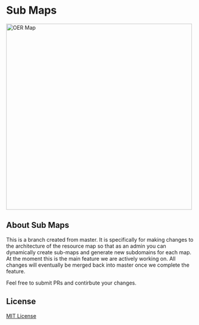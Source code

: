 ﻿# Sub Maps 
 
 <a href="https://raw.githubusercontent.com/paulowe/maps4resources/master/examples/Screen%20Shot%202021-01-11%20at%203.52.12%20AM.png" target="_blank"><img src="examples/Screen Shot 2021-01-11 at 3.52.12 AM.png" align="center" width="500" alt="OER Map"></a>

## About Sub Maps

This is a branch created from master. It is specifically for making changes to the architecture of the resource map so that as an admin you can dynamically create sub-maps and generate new subdomains for each map. At the moment this is the main feature we are actively working on. All changes will eventually be merged back into master once we complete the feature.

Feel free to submit PRs and contirbute your changes.

## License
[MIT License](LICENSE.md)
